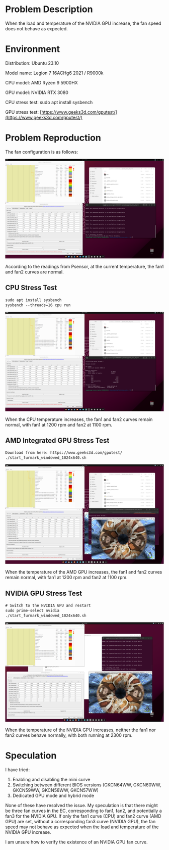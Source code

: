 # Problem Description
When the load and temperature of the NVIDIA GPU increase, the fan speed does not behave as expected.

# Environment
Distribution: Ubuntu 23.10

Model name: Legion 7 16ACHg6 2021 / R9000k

CPU model: AMD Ryzen 9 5900HX

GPU model: NVIDIA RTX 3080

CPU stress test: sudo apt install sysbench

GPU stress test: [https://www.geeks3d.com/gputest/](https://www.geeks3d.com/gputest/)

# Problem Reproduction

The fan configuration is as follows:

![image](assets/1.png)

According to the readings from Psensor, at the current temperature, the fan1 and fan2 curves are normal.

## CPU Stress Test
```
sudo apt install sysbench
sysbench --threads=16 cpu run
```
![image](assets/2.png)

When the CPU temperature increases, the fan1 and fan2 curves remain normal, with fan1 at 1200 rpm and fan2 at 1100 rpm.

## AMD Integrated GPU Stress Test
```
Download from here: https://www.geeks3d.com/gputest/
./start_furmark_windowed_1024x640.sh
```

![image](assets/3.png)

When the temperature of the AMD GPU increases, the fan1 and fan2 curves remain normal, with fan1 at 1200 rpm and fan2 at 1100 rpm.

## NVIDIA GPU Stress Test
```
# Switch to the NVIDIA GPU and restart
sudo prime-select nvidia
./start_furmark_windowed_1024x640.sh
```

![image](assets/4.png)

When the temperature of the NVIDIA GPU increases, neither the fan1 nor fan2 curves behave normally, with both running at 2300 rpm.

# Speculation
I have tried:
1. Enabling and disabling the mini curve
2. Switching between different BIOS versions (GKCN64WW, GKCN60WW, GKCN59WW, GKCN58WW, GKCN57WW)
3. Dedicated GPU mode and hybrid mode

None of these have resolved the issue. My speculation is that there might be three fan curves in the EC, corresponding to fan1, fan2, and potentially a fan3 for the NVIDIA GPU. If only the fan1 curve (CPU) and fan2 curve (AMD GPU) are set, without a corresponding fan3 curve (NVIDIA GPU), the fan speed may not behave as expected when the load and temperature of the NVIDIA GPU increase.

I am unsure how to verify the existence of an NVIDIA GPU fan curve. 